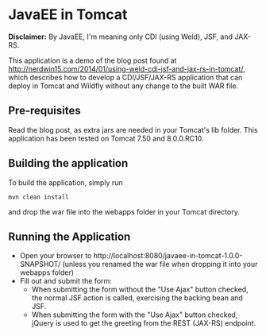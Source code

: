 # JavaEE in Tomcat

**Disclaimer:** By JavaEE, I'm meaning only CDI (using Weld), JSF, and JAX-RS.

This application is a demo of the blog post found at http://nerdwin15.com/2014/01/using-weld-cdi-jsf-and-jax-rs-in-tomcat/, which describes how to develop a CDI/JSF/JAX-RS application that can deploy in Tomcat and Wildfly without any change to the built WAR file.

## Pre-requisites

Read the blog post, as extra jars are needed in your Tomcat's lib folder.  This application has been tested on Tomcat 7.50 and 8.0.0.RC10.

## Building the application

To build the application, simply run

```
mvn clean install
```

and drop the war file into the webapps folder in your Tomcat directory.

## Running the Application

- Open your browser to http://localhost:8080/javaee-in-tomcat-1.0.0-SNAPSHOT/ (unless you renamed the war file when dropping it into your webapps folder)
- Fill out and submit the form:
  - When submitting the form without the "Use Ajax" button checked, the normal JSF action is called, exercising the backing bean and JSF.
  - When submitting the form with the "Use Ajax" button checked, jQuery is used to get the greeting from the REST (JAX-RS) endpoint.
